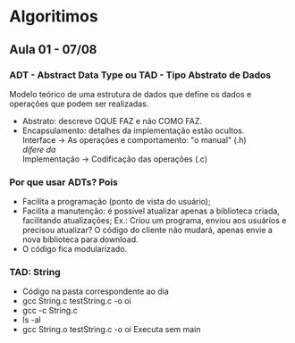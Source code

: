 # Algoritimos 
## Aula 01 - 07/08
### ADT - Abstract Data Type ou TAD - Tipo Abstrato de Dados
  Modelo teórico de uma estrutura de dados que define os dados e operações que podem ser realizadas.
- Abstrato: descreve OQUE FAZ e não COMO FAZ.
- Encapsulamento: detalhes da implementação estão ocultos.  
Interface -> As operações e comportamento: "o manual" (.h)  
_difere da_  
Implementação -> Codificação das operações (.c)

### Por que usar ADTs? Pois
  - Facilita a programação (ponto de vista do usuário);
  - Facilita a manutenção: é possível atualizar apenas a biblioteca criada, facilitando atualizações;
    Ex.: Criou um programa, enviou aos usuários e precisou atualizar? O código do cliente não mudará, apenas envie a nova biblioteca para download.
  - O código fica modularizado.

### TAD: String
  - Código na pasta correspondente ao dia
  - gcc String.c testString.c -o oi
  - gcc -c String.c
  - ls -al
  - gcc String.o testString.c -o oi
Executa sem main
